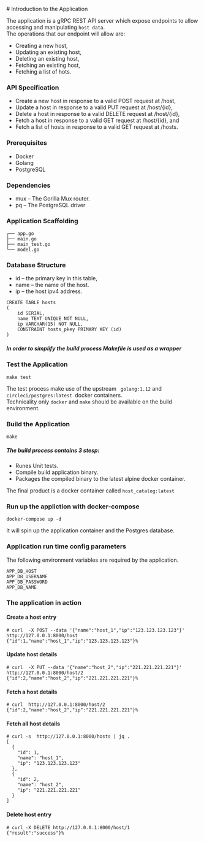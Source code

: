 # Introduction to the Application


The application is a gRPC REST API server which expose endpoints to allow accessing and manipulating `host data`.<br/> 
The operations that our endpoint will allow are:
* Creating a new host,
* Updating an existing host,
* Deleting an existing host,
* Fetching an existing host,
* Fetching a list of hots.

### API Specification
* Create a new host in response to a valid POST request at /host,
* Update a host in response to a valid PUT request at /host/{id},
* Delete a host in response to a valid DELETE request at /host/{id},
* Fetch a host in response to a valid GET request at /host/{id}, and
* Fetch a list of hosts in response to a valid GET request at /hosts.

### Prerequisites

* Docker
* Golang
* PostgreSQL

### Dependencies

* mux – The Gorilla Mux router.
* pq – The PostgreSQL driver

### Application Scaffolding

```
┌── app.go
├── main.go
├── main_test.go
└── model.go
```

### Database Structure
    
* id – the primary key in this table,
* name – the name of the host.
* ip – the host ipv4 address.

```
CREATE TABLE hosts
(
    id SERIAL,
    name TEXT UNIQUE NOT NULL,
    ip VARCHAR(15) NOT NULL,
    CONSTRAINT hosts_pkey PRIMARY KEY (id)
)
```

##### In order to simplify the build process Makefile is used as a wrapper 
### Test the Application

```
make test
```

The test process make use of the upstream ` golang:1.12` and `circleci/postgres:latest `docker containers.<br/>
Technicality only `docker` and `make` should be available on the build environment.  

### Build the Application

```
make
```

##### The build process contains 3 stesp:
 * Runes Unit tests.
 * Compile build application binary.
 * Packages the compiled binary to the latest alpine docker container.

The final product is a docker container called `host_catalog:latest`

### Run up the appliction with docker-compose

```
docker-compose up -d
```

It will spin up the application container and the Postgres database.

### Application run time config parameters
The following environment variables are required by the application. 

```
APP_DB_HOST
APP_DB_USERNAME
APP_DB_PASSWORD
APP_DB_NAME
```

### The application in action
#### Create a host entry 

```
# curl  -X POST --data '{"name":"host_1","ip":"123.123.123.123"}' http://127.0.0.1:8000/host
{"id":1,"name":"host_1","ip":"123.123.123.123"}%

```
#### Update host details

```
# curl  -X PUT --data '{"name":"host_2","ip":"221.221.221.221"}' http://127.0.0.1:8000/host/2
{"id":2,"name":"host_2","ip":"221.221.221.221"}%
```

####  Fetch a host details

```
# curl  http://127.0.0.1:8000/host/2
{"id":2,"name":"host_2","ip":"221.221.221.221"}%
```
####  Fetch all host details

```
# curl -s  http://127.0.0.1:8000/hosts | jq .
[
  {
    "id": 1,
    "name": "host_1",
    "ip": "123.123.123.123"
  },
  {
    "id": 2,
    "name": "host_2",
    "ip": "221.221.221.221"
  }
]
```
#### Delete host entry

```
# curl -X DELETE http://127.0.0.1:8000/host/1
{"result":"success"}%
```
